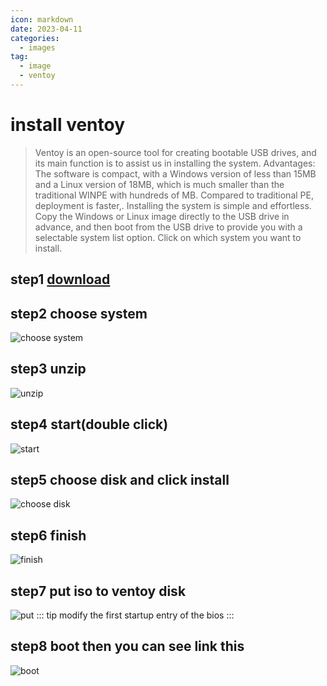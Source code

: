 ```yaml
---
icon: markdown
date: 2023-04-11
categories:
  - images
tag:
  - image
  - ventoy
---
```

# install ventoy
> Ventoy is an open-source tool for creating bootable USB drives, and its main function is to assist us in installing the system. Advantages: The software is compact, with a Windows version of less than 15MB and a Linux version of 18MB, which is much smaller than the traditional WINPE with hundreds of MB. Compared to traditional PE, deployment is faster,. Installing the system is simple and effortless. Copy the Windows or Linux image directly to the USB drive in advance, and then boot from the USB drive to provide you with a selectable system list option. Click on which system you want to install.
## step1 [download](https://www.ventoy.net/cn/download.html)
## step2 choose system
![choose system](http://img.brinish.eu.org:5205/images/2023/04/12/80cd23b9a5a91956ea5ac9eee931d0f7.png)
## step3 unzip
![unzip](http://img.brinish.eu.org:5205/images/2023/04/12/99153d7e2a0ddc8fc7de33a2b80a8124.png)
## step4 start(double click)
![start](http://img.brinish.eu.org:5205/images/2023/04/12/99153d7e2a0ddc8fc7de33a2b80a8124.png)
## step5 choose disk and click install
![choose disk](http://img.brinish.eu.org:5205/images/2023/04/12/7ffa3e4ffb6070bc9f21b0ab46e9c009.png)
## step6 finish
![finish](http://img.brinish.eu.org:5205/images/2023/04/12/fc5db841706291e52f209f84f52488ae.png)
## step7 put iso to ventoy disk
![put](http://img.brinish.eu.org:5205/images/2023/04/12/64c774a8bf1dce182bc6fb3317668afd.png)
::: tip
modify the first startup entry of the bios
:::
## step8 boot then you can see link this
![boot](http://img.brinish.eu.org:5205/images/2023/04/12/3b679d32b7eb6c321d0c88f83961e132.png)